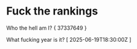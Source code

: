 # Fuck the rankings

Who the hell am I?
{ 37337649 }

What fucking year is it?
[ 2025-06-19T18:30:00Z ]
